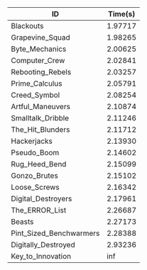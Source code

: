 |ID|Time(s)|
|-|-|
|Blackouts|1.97717|
|Grapevine_Squad|1.98265|
|Byte_Mechanics|2.00625|
|Computer_Crew|2.02841|
|Rebooting_Rebels|2.03257|
|Prime_Calculus|2.05791|
|Creed_Symbol|2.08254|
|Artful_Maneuvers|2.10874|
|Smalltalk_Dribble|2.11246|
|The_Hit_Blunders|2.11712|
|Hackerjacks|2.13930|
|Pseudo_Boom|2.14602|
|Rug_Heed_Bend|2.15099|
|Gonzo_Brutes|2.15102|
|Loose_Screws|2.16342|
|Digital_Destroyers|2.17961|
|The_ERROR_List|2.26687|
|Beasts|2.27173|
|Pint_Sized_Benchwarmers|2.28388|
|Digitally_Destroyed|2.93236|
|Key_to_Innovation|inf|
